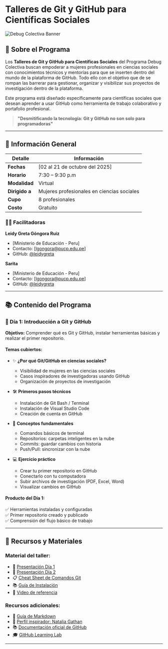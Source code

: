 # Talleres de Git y GitHub para Científicas Sociales
![Debug Colectiva Banner](https://via.placeholder.com/1200x300/6366f1/ffffff?text=Debug+Colectiva+-+Git+%26+GitHub+para+Científicas+Sociales)

## 🎯 Sobre el Programa

Los **Talleres de Git y GitHub para Científicas Sociales** del Programa Debug Colectiva buscan empoderar a mujeres profesionales en ciencias sociales con conocimientos técnicos y mentorías para que se inserten dentro del mundo de la plataforma de GitHub. Todo ello con el objetivo que de se rompan las barrerar para gestionar, organizar y visibilizar sus proyectos de investigación dentro de la plataforma. 

Este programa está diseñado específicamente para científicas sociales que desean aprender a usar GitHub como herramienta de trabajo colaborativo y portafolio profesional.

> **"Desmitificando la tecnología: Git y GitHub no son solo para programadoras"**

---

## 📅 Información General

| Detalle | Información |
|---------|-------------|
| **Fechas** | [02 al 21 de octubre del 2025] |
| **Horario** | 7:30 – 9:30 p.m |
| **Modalidad** | Virtual |
| **Dirigido a** | Mujeres profesionales en ciencias sociales |
| **Cupo** | 8 profesionales |
| **Costo** | Gratuito |

### 👩‍🏫 Facilitadoras

**Leidy Greta Góngora Ruiz**
- [Ministerio de Educación - Peru]
- Contacto: [lgongora@pucp.edu.pe]
- GitHub: [@leidygreta](https://github.com/leidygreta)

**Sarita**
- [Ministerio de Educación - Peru]
- Contacto: [lgongora@pucp.edu.pe]
- GitHub: [@leidygreta](https://github.com/leidygreta)

---

## 📚 Contenido del Programa

### 🌟 Día 1: Introducción a Git y GitHub

**Objetivo:** Comprender qué es Git y GitHub, instalar herramientas básicas y realizar el primer repositorio.

#### Temas cubiertos:
- ✨ **¿Por qué Git/GitHub en ciencias sociales?**
  - Visibilidad de mujeres en las ciencias sociales
  - Casos inspiradores de investigadoras usando GitHub
  - Organización de proyectos de investigación
  
- 🛠️ **Primeros pasos técnicos**
  - Instalación de Git Bash / Terminal
  - Instalación de Visual Studio Code
  - Creación de cuenta en GitHub
  
- 📖 **Conceptos fundamentales**
  - Comandos básicos de terminal
  - Repositorios: carpetas inteligentes en la nube
  - Commits: guardar cambios con historia
  - Push/Pull: sincronizar con la nube
  
- 💻 **Ejercicio práctico**
  - Crear tu primer repositorio en GitHub
  - Conectarlo con tu computadora
  - Subir archivos de investigación (PDF, Excel, Word)
  - Visualizar cambios en GitHub

#### Producto del Día 1:
✅ Herramientas instaladas y configuradas  
✅ Primer repositorio creado y publicado  
✅ Comprensión del flujo básico de trabajo

---

## 📖 Recursos y Materiales

### Material del taller:
- 📝 [Presentación Día 1](./presentaciones/dia1.pdf)
- 📝 [Presentación Día 2](./presentaciones/dia2.pdf)
- 📋 [Cheat Sheet de Comandos Git](./recursos/cheatsheet-git.md)
- 📚 [Guía de Instalación](./recursos/guia-instalacion.md)
- 🎥 [Video de referencia](https://www.youtube.com/watch?v=vA5TTz6BXhY)

### Recursos adicionales:
- 📖 [Guía de Markdown](https://datosgobar.github.io/portal-andino/markdown-guide/)
- 🌟 [Perfil inspirador: Natalia Gathan](https://github.com/ngathan)
- 📚 [Documentación oficial de GitHub](https://docs.github.com/)
- 🎓 [GitHub Learning Lab](https://lab.github.com/)

---

